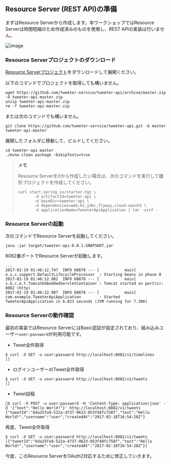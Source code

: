 ## Resource Server (REST API)の準備

まずはResource Serverから作成します。本ワークショップではResource Serverは時間短縮のため作成済みのものを使用し、REST APIの実装は行いません。

![image](https://qiita-image-store.s3.amazonaws.com/0/1852/d1174c2c-9f55-cbcd-4e49-510647293a3a.png)

### Resource Serverプロジェクトのダウンロード

[Resource Serverプロジェクト](https://github.com/tweeter-service/tweeter-api/archive/master.zip)をダウンロードして展開ください。

以下のコマンドでプロジェクトを取得しても構いません。

```
wget https://github.com/tweeter-service/tweeter-api/archive/master.zip -O tweeter-api-master.zip
unzip tweeter-api-master.zip
rm -f tweeter-api-master.zip
```

または次のコマンドでも構いません。

```
git clone https://github.com/tweeter-service/tweeter-api.git -b master tweeter-api-master
```

展開したフォルダに移動して、ビルドしてください。

```
cd tweeter-api-master
./mvnw clean package -DskipTests=true
```


> **メモ**
> 
> Resource Serverを0から作成したい場合は、次のコマンドを実行して雛形プロジェクトを作成してください。
> 
> ```
> curl start.spring.io/starter.tgz \
>        -d artifactId=tweeter-api \
>        -d baseDir=tweeter-api \
>        -d dependencies=web,h2,jdbc,flyway,cloud-oauth2 \
>        -d applicationName=TweeterApiApplication | tar -xzvf -
> ```

### Resource Serverの起動

次のコマンドでResource Serverを起動してください。

```
java -jar target/tweeter-api-0.0.1-SNAPSHOT.jar
```

8082番ポートでResource Serverが起動します。

```
...
2017-02-19 01:46:12.747  INFO 68878 --- [           main] o.s.c.support.DefaultLifecycleProcessor  : Starting beans in phase 0
2017-02-19 01:46:12.902  INFO 68878 --- [           main] s.b.c.e.t.TomcatEmbeddedServletContainer : Tomcat started on port(s): 8082 (http)
2017-02-19 01:46:12.907  INFO 68878 --- [           main] com.example.TweeterApiApplication        : Started TweeterApiApplication in 6.823 seconds (JVM running for 7.306)
```

### Resource Serverの動作確認

最初の実装ではResource ServerにはBasic認証が設定されており、組み込みユーザー`user:password`が利用可能です。


* Tweet全件取得

```
$ curl -X GET -u user:password http://localhost:8082/v1/timelines
[]
```

* ログインユーザーのTweet全件取得

```
$ curl -X GET -u user:password http://localhost:8082/v1/tweets
[]
```

* Tweet投稿

```
$ curl -X POST -u user:password -H 'Content-Type: application/json' -d '{"text":"Hello World!"}' http://localhost:8082/v1/tweets
{"tweetId":"6da25fa9-522a-4737-9623-053f48fc758f","text":"Hello World!","username":"user","createdAt":"2017-02-18T16:54:28Z"}
```

再度、Tweet全件取得

```
$ curl -X GET -u user:password http://localhost:8082/v1/tweets
[{"tweetId":"6da25fa9-522a-4737-9623-053f48fc758f","text":"Hello World!","username":"user","createdAt":"2017-02-18T16:54:28Z"}]
```

今度、このResource ServerをOAuth2対応するために修正していきます。
